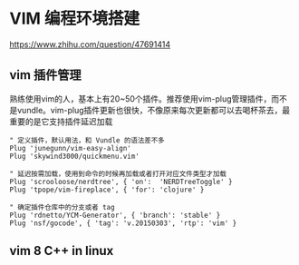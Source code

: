 # VIM 编程环境搭建
https://www.zhihu.com/question/47691414

## vim 插件管理
熟练使用vim的人，基本上有20~50个插件。推荐使用vim-plug管理插件，而不是vundle。vim-plug插件更新也很快，不像原来每次更新都可以去喝杯茶去，最重要的是它支持插件延迟加载

```
" 定义插件，默认用法，和 Vundle 的语法差不多
Plug 'junegunn/vim-easy-align'
Plug 'skywind3000/quickmenu.vim'

" 延迟按需加载，使用到命令的时候再加载或者打开对应文件类型才加载
Plug 'scrooloose/nerdtree', { 'on':  'NERDTreeToggle' }
Plug 'tpope/vim-fireplace', { 'for': 'clojure' }

" 确定插件仓库中的分支或者 tag
Plug 'rdnetto/YCM-Generator', { 'branch': 'stable' }
Plug 'nsf/gocode', { 'tag': 'v.20150303', 'rtp': 'vim' }

```

## vim 8 C++ in linux


